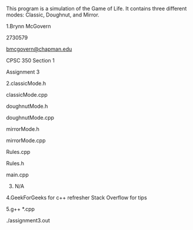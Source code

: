 This program is a simulation of the Game of Life. It contains three different modes: Classic, Doughnut, and Mirror. 

1.Brynn McGovern

2730579

bmcgovern@chapman.edu

CPSC 350 Section 1

Assignment 3

2.classicMode.h

classicMode.cpp

doughnutMode.h

doughnutMode.cpp

mirrorMode.h

mirrorMode.cpp

Rules.cpp

Rules.h

main.cpp

3. N/A

4.GeekForGeeks for c++ refresher
Stack Overflow for tips

5.g++ *.cpp

./assignment3.out

